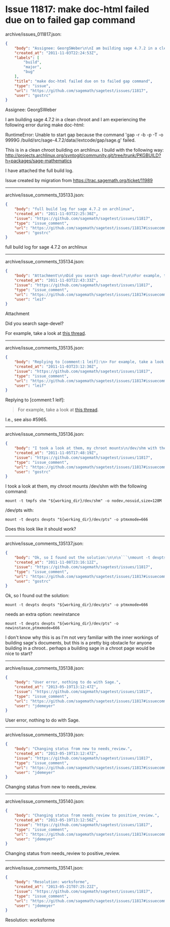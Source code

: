 # Issue 11817: make doc-html failed due on to failed gap command

archive/issues_011817.json:
```json
{
    "body": "Assignee: GeorgSWeber\n\nI am building sage 4.7.2 in a clean chroot and I am experiencing the following error during make doc-html:\n\nRuntimeError: Unable to start gap because the command 'gap -r -b -p -T -o 9999G /build/src/sage-4.7.2/data//extcode/gap/sage.g' failed.\n\nThis is in a clean chroot building on archlinux. I build with the following way:\nhttp://projects.archlinux.org/svntogit/community.git/tree/trunk/PKGBUILD?h=packages/sage-mathematics\n\nI have attached the full build log.\n\nIssue created by migration from https://trac.sagemath.org/ticket/11989\n\n",
    "created_at": "2011-11-03T22:24:53Z",
    "labels": [
        "build",
        "major",
        "bug"
    ],
    "title": "make doc-html failed due on to failed gap command",
    "type": "issue",
    "url": "https://github.com/sagemath/sagetest/issues/11817",
    "user": "gostrc"
}
```
Assignee: GeorgSWeber

I am building sage 4.7.2 in a clean chroot and I am experiencing the following error during make doc-html:

RuntimeError: Unable to start gap because the command 'gap -r -b -p -T -o 9999G /build/src/sage-4.7.2/data//extcode/gap/sage.g' failed.

This is in a clean chroot building on archlinux. I build with the following way:
http://projects.archlinux.org/svntogit/community.git/tree/trunk/PKGBUILD?h=packages/sage-mathematics

I have attached the full build log.

Issue created by migration from https://trac.sagemath.org/ticket/11989





---

archive/issue_comments_135133.json:
```json
{
    "body": "full build log for sage 4.7.2 on archlinux",
    "created_at": "2011-11-03T22:25:30Z",
    "issue": "https://github.com/sagemath/sagetest/issues/11817",
    "type": "issue_comment",
    "url": "https://github.com/sagemath/sagetest/issues/11817#issuecomment-135133",
    "user": "gostrc"
}
```

full build log for sage 4.7.2 on archlinux



---

archive/issue_comments_135134.json:
```json
{
    "body": "Attachment\n\nDid you search sage-devel?\n\nFor example, take a look at [this thread](http://groups.google.com/group/sage-devel/browse_thread/thread/32710f229fbd129b/43d2fc054d3a3cc6#43d2fc054d3a3cc6).",
    "created_at": "2011-11-03T22:43:33Z",
    "issue": "https://github.com/sagemath/sagetest/issues/11817",
    "type": "issue_comment",
    "url": "https://github.com/sagemath/sagetest/issues/11817#issuecomment-135134",
    "user": "leif"
}
```

Attachment

Did you search sage-devel?

For example, take a look at [this thread](http://groups.google.com/group/sage-devel/browse_thread/thread/32710f229fbd129b/43d2fc054d3a3cc6#43d2fc054d3a3cc6).



---

archive/issue_comments_135135.json:
```json
{
    "body": "Replying to [comment:1 leif]:\n> For example, take a look at [this thread](http://groups.google.com/group/sage-devel/browse_thread/thread/32710f229fbd129b/43d2fc054d3a3cc6#43d2fc054d3a3cc6).\n\nI.e., see also #5965.",
    "created_at": "2011-11-03T23:12:30Z",
    "issue": "https://github.com/sagemath/sagetest/issues/11817",
    "type": "issue_comment",
    "url": "https://github.com/sagemath/sagetest/issues/11817#issuecomment-135135",
    "user": "leif"
}
```

Replying to [comment:1 leif]:
> For example, take a look at [this thread](http://groups.google.com/group/sage-devel/browse_thread/thread/32710f229fbd129b/43d2fc054d3a3cc6#43d2fc054d3a3cc6).

I.e., see also #5965.



---

archive/issue_comments_135136.json:
```json
{
    "body": "I took a look at them, my chroot mounts\n/dev/shm with the following command:\n\n```\nmount -t tmpfs shm \"${working_dir}/dev/shm\" -o nodev,nosuid,size=128M\n```\n\n/dev/pts with:\n\n```\nmount -t devpts devpts \"${working_dir}/dev/pts\" -o ptmxmode=666\n```\n\nDoes this look like it should work?",
    "created_at": "2011-11-05T17:48:19Z",
    "issue": "https://github.com/sagemath/sagetest/issues/11817",
    "type": "issue_comment",
    "url": "https://github.com/sagemath/sagetest/issues/11817#issuecomment-135136",
    "user": "gostrc"
}
```

I took a look at them, my chroot mounts
/dev/shm with the following command:

```
mount -t tmpfs shm "${working_dir}/dev/shm" -o nodev,nosuid,size=128M
```

/dev/pts with:

```
mount -t devpts devpts "${working_dir}/dev/pts" -o ptmxmode=666
```

Does this look like it should work?



---

archive/issue_comments_135137.json:
```json
{
    "body": "Ok, so I found out the solution:\n\n\n```\nmount -t devpts devpts \"${working_dir}/dev/pts\" -o ptmxmode=666\n```\n\n\nneeds an extra option: newinstance\n\n\n```\nmount -t devpts devpts \"${working_dir}/dev/pts\" -o newinstance,ptmxmode=666\n```\n\n\nI don't know why this is as I'm not very familiar with the inner workings of building sage's documents, but this is a pretty big obstacle for anyone building in a chroot.. perhaps a building sage in a chroot page would be nice to start?",
    "created_at": "2011-11-08T23:16:12Z",
    "issue": "https://github.com/sagemath/sagetest/issues/11817",
    "type": "issue_comment",
    "url": "https://github.com/sagemath/sagetest/issues/11817#issuecomment-135137",
    "user": "gostrc"
}
```

Ok, so I found out the solution:


```
mount -t devpts devpts "${working_dir}/dev/pts" -o ptmxmode=666
```


needs an extra option: newinstance


```
mount -t devpts devpts "${working_dir}/dev/pts" -o newinstance,ptmxmode=666
```


I don't know why this is as I'm not very familiar with the inner workings of building sage's documents, but this is a pretty big obstacle for anyone building in a chroot.. perhaps a building sage in a chroot page would be nice to start?



---

archive/issue_comments_135138.json:
```json
{
    "body": "User error, nothing to do with Sage.",
    "created_at": "2013-05-19T13:12:47Z",
    "issue": "https://github.com/sagemath/sagetest/issues/11817",
    "type": "issue_comment",
    "url": "https://github.com/sagemath/sagetest/issues/11817#issuecomment-135138",
    "user": "jdemeyer"
}
```

User error, nothing to do with Sage.



---

archive/issue_comments_135139.json:
```json
{
    "body": "Changing status from new to needs_review.",
    "created_at": "2013-05-19T13:12:47Z",
    "issue": "https://github.com/sagemath/sagetest/issues/11817",
    "type": "issue_comment",
    "url": "https://github.com/sagemath/sagetest/issues/11817#issuecomment-135139",
    "user": "jdemeyer"
}
```

Changing status from new to needs_review.



---

archive/issue_comments_135140.json:
```json
{
    "body": "Changing status from needs_review to positive_review.",
    "created_at": "2013-05-19T13:12:56Z",
    "issue": "https://github.com/sagemath/sagetest/issues/11817",
    "type": "issue_comment",
    "url": "https://github.com/sagemath/sagetest/issues/11817#issuecomment-135140",
    "user": "jdemeyer"
}
```

Changing status from needs_review to positive_review.



---

archive/issue_comments_135141.json:
```json
{
    "body": "Resolution: worksforme",
    "created_at": "2013-05-21T07:25:22Z",
    "issue": "https://github.com/sagemath/sagetest/issues/11817",
    "type": "issue_comment",
    "url": "https://github.com/sagemath/sagetest/issues/11817#issuecomment-135141",
    "user": "jdemeyer"
}
```

Resolution: worksforme
